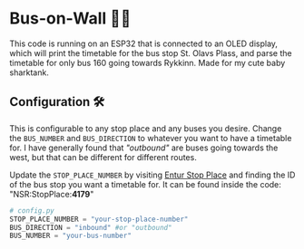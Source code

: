 # Bus-on-Wall 🚌🚀

This code is running on an ESP32 that is connected to an OLED display, which will print the timetable for the bus stop St. Olavs Plass, and parse the timetable for only bus 160 going towards Rykkinn. Made for my cute baby sharktank.

## Configuration 🛠️

This is configurable to any stop place and any buses you desire. Change the `BUS_NUMBER` and `BUS_DIRECTION` to whatever you want to have a timetable for. I have generally found that _"outbound"_ are buses going towards the west, but that can be different for different routes.

Update the `STOP_PLACE_NUMBER` by visiting [Entur Stop Place](https://stoppested.entur.org/) and finding the ID of the bus stop you want a timetable for. It can be found inside the code: "NSR:StopPlace:**4179**"

```python
# config.py
STOP_PLACE_NUMBER = "your-stop-place-number"
BUS_DIRECTION = "inbound" #or "outbound"
BUS_NUMBER = "your-bus-number"
```
